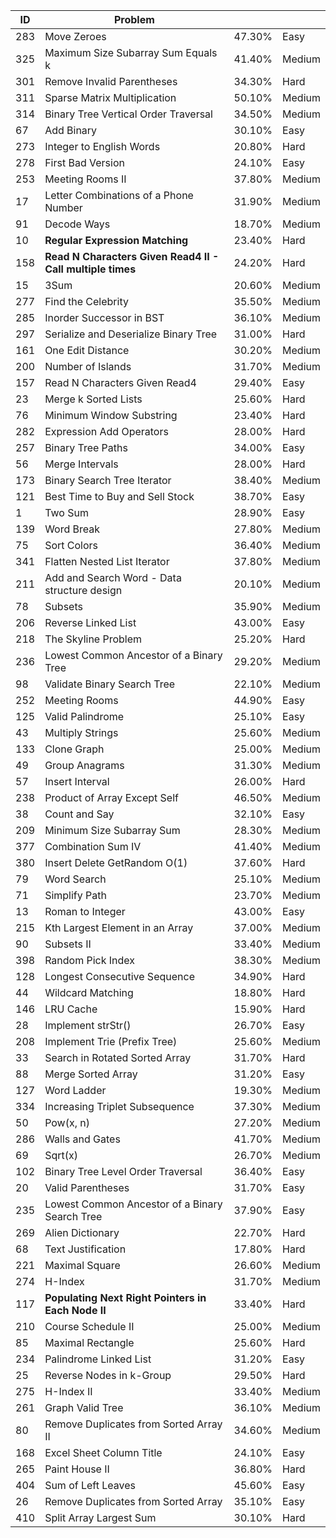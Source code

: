 | ID  | Problem                                                  |        |        |
|-----|----------------------------------------------------------|--------|--------|
| 283 | Move Zeroes                                              | 47.30% | Easy   |
| 325 | Maximum Size Subarray Sum Equals k                       | 41.40% | Medium |
| 301 | Remove Invalid Parentheses                               | 34.30% | Hard   |
| 311 | Sparse Matrix Multiplication                             | 50.10% | Medium |
| 314 | Binary Tree Vertical Order Traversal                     | 34.50% | Medium |
| 67  | Add Binary                                               | 30.10% | Easy   |
| 273 | Integer to English Words                                 | 20.80% | Hard   |
| 278 | First Bad Version                                        | 24.10% | Easy   |
| 253 | Meeting Rooms II                                         | 37.80% | Medium |
| 17  | Letter Combinations of a Phone Number                    | 31.90% | Medium |
| 91  | Decode Ways                                              | 18.70% | Medium |
| 10  | **Regular Expression Matching**                              | 23.40% | Hard   |
| 158 | **Read N Characters Given Read4 II - Call multiple times**   | 24.20% | Hard   |
| 15  | 3Sum                                                     | 20.60% | Medium |
| 277 | Find the Celebrity                                       | 35.50% | Medium |
| 285 | Inorder Successor in BST                                 | 36.10% | Medium |
| 297 | Serialize and Deserialize Binary Tree                    | 31.00% | Hard   |
| 161 | One Edit Distance                                        | 30.20% | Medium |
| 200 | Number of Islands                                        | 31.70% | Medium |
| 157 | Read N Characters Given Read4                            | 29.40% | Easy   |
| 23  | Merge k Sorted Lists                                     | 25.60% | Hard   |
| 76  | Minimum Window Substring                                 | 23.40% | Hard   |
| 282 | Expression Add Operators                                 | 28.00% | Hard   |
| 257 | Binary Tree Paths                                        | 34.00% | Easy   |
| 56  | Merge Intervals                                          | 28.00% | Hard   |
| 173 | Binary Search Tree Iterator                              | 38.40% | Medium |
| 121 | Best Time to Buy and Sell Stock                          | 38.70% | Easy   |
| 1   | Two Sum                                                  | 28.90% | Easy   |
| 139 | Word Break                                               | 27.80% | Medium |
| 75  | Sort Colors                                              | 36.40% | Medium |
| 341 | Flatten Nested List Iterator                             | 37.80% | Medium |
| 211 | Add and Search Word - Data structure design              | 20.10% | Medium |
| 78  | Subsets                                                  | 35.90% | Medium |
| 206 | Reverse Linked List                                      | 43.00% | Easy   |
| 218 | The Skyline Problem                                      | 25.20% | Hard   |
| 236 | Lowest Common Ancestor of a Binary Tree                  | 29.20% | Medium |
| 98  | Validate Binary Search Tree                              | 22.10% | Medium |
| 252 | Meeting Rooms                                            | 44.90% | Easy   |
| 125 | Valid Palindrome                                         | 25.10% | Easy   |
| 43  | Multiply Strings                                         | 25.60% | Medium |
| 133 | Clone Graph                                              | 25.00% | Medium |
| 49  | Group Anagrams                                           | 31.30% | Medium |
| 57  | Insert Interval                                          | 26.00% | Hard   |
| 238 | Product of Array Except Self                             | 46.50% | Medium |
| 38  | Count and Say                                            | 32.10% | Easy   |
| 209 | Minimum Size Subarray Sum                                | 28.30% | Medium |
| 377 | Combination Sum IV                                       | 41.40% | Medium |
| 380 | Insert Delete GetRandom O(1)                             | 37.60% | Hard   |
| 79  | Word Search                                              | 25.10% | Medium |
| 71  | Simplify Path                                            | 23.70% | Medium |
| 13  | Roman to Integer                                         | 43.00% | Easy   |
| 215 | Kth Largest Element in an Array                          | 37.00% | Medium |
| 90  | Subsets II                                               | 33.40% | Medium |
| 398 | Random Pick Index                                        | 38.30% | Medium |
| 128 | Longest Consecutive Sequence                             | 34.90% | Hard   |
| 44  | Wildcard Matching                                        | 18.80% | Hard   |
| 146 | LRU Cache                                                | 15.90% | Hard   |
| 28  | Implement strStr()                                       | 26.70% | Easy   |
| 208 | Implement Trie (Prefix Tree)                             | 25.60% | Medium |
| 33  | Search in Rotated Sorted Array                           | 31.70% | Hard   |
| 88  | Merge Sorted Array                                       | 31.20% | Easy   |
| 127 | Word Ladder                                              | 19.30% | Medium |
| 334 | Increasing Triplet Subsequence                           | 37.30% | Medium |
| 50  | Pow(x, n)                                                | 27.20% | Medium |
| 286 | Walls and Gates                                          | 41.70% | Medium |
| 69  | Sqrt(x)                                                  | 26.70% | Medium |
| 102 | Binary Tree Level Order Traversal                        | 36.40% | Easy   |
| 20  | Valid Parentheses                                        | 31.70% | Easy   |
| 235 | Lowest Common Ancestor of a Binary Search Tree           | 37.90% | Easy   |
| 269 | Alien Dictionary                                         | 22.70% | Hard   |
| 68  | Text Justification                                       | 17.80% | Hard   |
| 221 | Maximal Square                                           | 26.60% | Medium |
| 274 | H-Index                                                  | 31.70% | Medium |
| 117 | **Populating Next Right Pointers in Each Node II**           | 33.40% | Hard   |
| 210 | Course Schedule II                                       | 25.00% | Medium |
| 85  | Maximal Rectangle                                        | 25.60% | Hard   |
| 234 | Palindrome Linked List                                   | 31.20% | Easy   |
| 25  | Reverse Nodes in k-Group                                 | 29.50% | Hard   |
| 275 | H-Index II                                               | 33.40% | Medium |
| 261 | Graph Valid Tree                                         | 36.10% | Medium |
| 80  | Remove Duplicates from Sorted Array II                   | 34.60% | Medium |
| 168 | Excel Sheet Column Title                                 | 24.10% | Easy   |
| 265 | Paint House II                                           | 36.80% | Hard   |
| 404 | Sum of Left Leaves                                       | 45.60% | Easy   |
| 26  | Remove Duplicates from Sorted Array                      | 35.10% | Easy   |
| 410 | Split Array Largest Sum                                  | 30.10% | Hard   |
